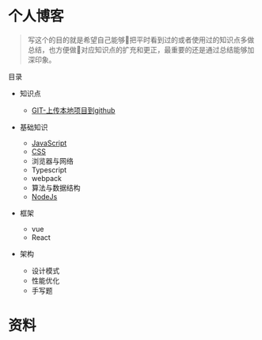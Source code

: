 # 个人博客
> 写这个的目的就是希望自己能够把平时看到过的或者使用过的知识点多做总结，也方便做对应知识点的扩充和更正，最重要的还是通过总结能够加深印象。

目录

* 知识点
    * [GIT-上传本地项目到github](https://github.com/Hxiaotong/blog/blob/master/git/上传本地项目到github上.md)
* 基础知识
    * [JavaScript](./JavaScript/README.md)
    * [CSS](./CSS/README.md)
    * 浏览器与网络
    * Typescript
    * webpack
    * 算法与数据结构
    * [NodeJs](./node/README.md)

* 框架
    * vue
    * React

* 架构
    * 设计模式
    * 性能优化
    * 手写题

# 资料

